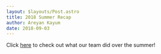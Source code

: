 ```yaml
---
layout: $layouts/Post.astro
title: 2018 Summer Recap
author: Areyan Kayum
date: 2018-09-03
---
```

Click [here](https://stuypulse.nyc3.cdn.digitaloceanspaces.com/site%2Fpdf%2Fold_pdfs%2F2018_summer.pdf) to check out what our team did over the summer!
